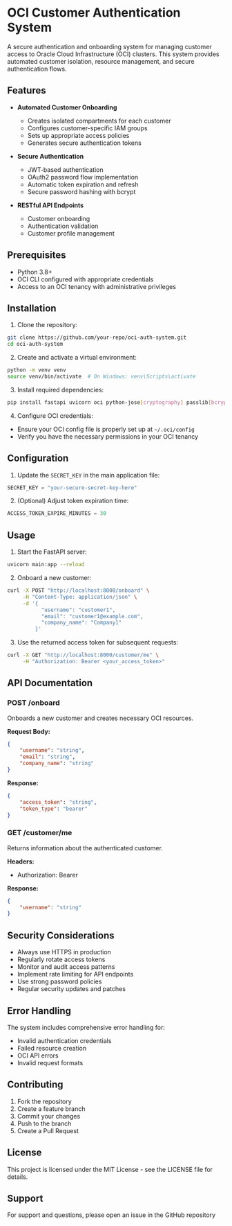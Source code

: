 # OCI Customer Authentication System

A secure authentication and onboarding system for managing customer access to Oracle Cloud Infrastructure (OCI) clusters. This system provides automated customer isolation, resource management, and secure authentication flows.

## Features

- **Automated Customer Onboarding**
  - Creates isolated compartments for each customer
  - Configures customer-specific IAM groups
  - Sets up appropriate access policies
  - Generates secure authentication tokens

- **Secure Authentication**
  - JWT-based authentication
  - OAuth2 password flow implementation
  - Automatic token expiration and refresh
  - Secure password hashing with bcrypt

- **RESTful API Endpoints**
  - Customer onboarding
  - Authentication validation
  - Customer profile management

## Prerequisites

- Python 3.8+
- OCI CLI configured with appropriate credentials
- Access to an OCI tenancy with administrative privileges

## Installation

1. Clone the repository:
```bash
git clone https://github.com/your-repo/oci-auth-system.git
cd oci-auth-system
```

2. Create and activate a virtual environment:
```bash
python -m venv venv
source venv/bin/activate  # On Windows: venv\Scripts\activate
```

3. Install required dependencies:
```bash
pip install fastapi uvicorn oci python-jose[cryptography] passlib[bcrypt] pydantic python-multipart
```

4. Configure OCI credentials:
- Ensure your OCI config file is properly set up at `~/.oci/config`
- Verify you have the necessary permissions in your OCI tenancy

## Configuration

1. Update the `SECRET_KEY` in the main application file:
```python
SECRET_KEY = "your-secure-secret-key-here"
```

2. (Optional) Adjust token expiration time:
```python
ACCESS_TOKEN_EXPIRE_MINUTES = 30
```

## Usage

1. Start the FastAPI server:
```bash
uvicorn main:app --reload
```

2. Onboard a new customer:
```bash
curl -X POST "http://localhost:8000/onboard" \
     -H "Content-Type: application/json" \
     -d '{
           "username": "customer1",
           "email": "customer1@example.com",
           "company_name": "Company1"
         }'
```

3. Use the returned access token for subsequent requests:
```bash
curl -X GET "http://localhost:8000/customer/me" \
     -H "Authorization: Bearer <your_access_token>"
```

## API Documentation

### POST /onboard
Onboards a new customer and creates necessary OCI resources.

**Request Body:**
```json
{
    "username": "string",
    "email": "string",
    "company_name": "string"
}
```

**Response:**
```json
{
    "access_token": "string",
    "token_type": "bearer"
}
```

### GET /customer/me
Returns information about the authenticated customer.

**Headers:**
- Authorization: Bearer <token>

**Response:**
```json
{
    "username": "string"
}
```

## Security Considerations

- Always use HTTPS in production
- Regularly rotate access tokens
- Monitor and audit access patterns
- Implement rate limiting for API endpoints
- Use strong password policies
- Regular security updates and patches

## Error Handling

The system includes comprehensive error handling for:
- Invalid authentication credentials
- Failed resource creation
- OCI API errors
- Invalid request formats

## Contributing

1. Fork the repository
2. Create a feature branch
3. Commit your changes
4. Push to the branch
5. Create a Pull Request

## License

This project is licensed under the MIT License - see the LICENSE file for details.

## Support

For support and questions, please open an issue in the GitHub repository 
